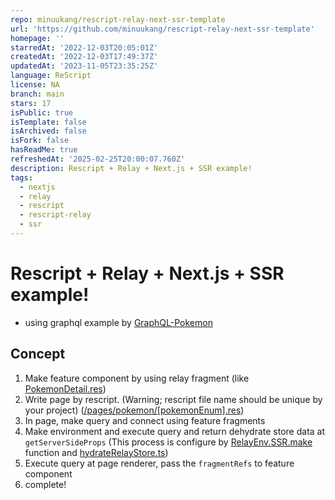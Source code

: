 ```yaml
---
repo: minuukang/rescript-relay-next-ssr-template
url: 'https://github.com/minuukang/rescript-relay-next-ssr-template'
homepage: ''
starredAt: '2022-12-03T20:05:01Z'
createdAt: '2022-12-03T17:49:37Z'
updatedAt: '2023-11-05T23:35:25Z'
language: ReScript
license: NA
branch: main
stars: 17
isPublic: true
isTemplate: false
isArchived: false
isFork: false
hasReadMe: true
refreshedAt: '2025-02-25T20:00:07.760Z'
description: Rescript + Relay + Next.js + SSR example!
tags:
  - nextjs
  - relay
  - rescript
  - rescript-relay
  - ssr
---
```


# Rescript + Relay + Next.js + SSR example!

* using graphql example by [GraphQL-Pokemon](https://graphql-pokemon.vercel.app/)

## Concept

1. Make feature component by using relay fragment (like [PokemonDetail.res](./src/features/pokemon/PokemonDetail.res))
2. Write page by rescript. (Warning; rescript file name should be unique by your project) ([/pages/pokemon/[pokemonEnum].res](./src/pages/pokemon/[pokemonEnum].res))
3. In page, make query and connect using feature fragments 
4. Make environment and execute query and return dehydrate store data at `getServerSideProps` (This process is configure by [RelayEnv.SSR.make](./src/relay/RelayEnv.res) function and [hydrateRelayStore.ts](./src/relay/hydrateRelayStore.ts))
5. Execute query at page renderer, pass the `fragmentRefs` to feature component
6. complete!
